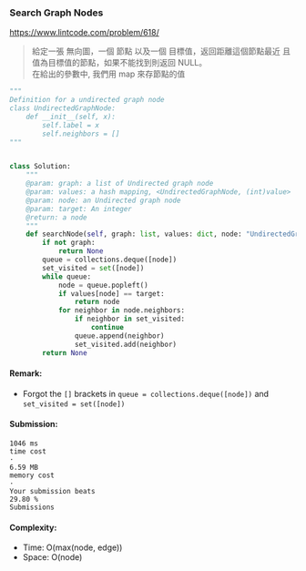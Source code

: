 ### Search Graph Nodes
https://www.lintcode.com/problem/618/
> 給定一張 無向圖，一個 節點 以及一個 目標值，返回距離這個節點最近 且 值為目標值的節點，如果不能找到則返回 NULL。\
> 在給出的參數中, 我們用 map 來存節點的值
```python
"""
Definition for a undirected graph node
class UndirectedGraphNode:
    def __init__(self, x):
        self.label = x
        self.neighbors = []
"""


class Solution:
    """
    @param: graph: a list of Undirected graph node
    @param: values: a hash mapping, <UndirectedGraphNode, (int)value>
    @param: node: an Undirected graph node
    @param: target: An integer
    @return: a node
    """
    def searchNode(self, graph: list, values: dict, node: "UndirectedGraphNode", target: int):
        if not graph: 
            return None
        queue = collections.deque([node])
        set_visited = set([node])
        while queue:
            node = queue.popleft()
            if values[node] == target:
                return node
            for neighbor in node.neighbors:
                if neighbor in set_visited:
                    continue
                queue.append(neighbor)
                set_visited.add(neighbor)
        return None

```
#### Remark:
- Forgot the `[]` brackets in `queue = collections.deque([node])` and `set_visited = set([node])`
#### Submission:
```
1046 ms
time cost
·
6.59 MB
memory cost
·
Your submission beats
29.80 %
Submissions
```
#### Complexity:
- Time: O(max(node, edge))
- Space: O(node)
